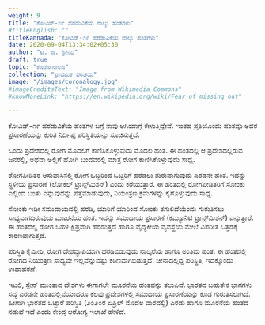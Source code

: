 ```yaml
---
weight: 9
title: "ಕೋವಿಡ್-೧೯ ಹರಡುವಿಕೆಯ ನಾಲ್ಕು ಹಂತಗಳು"
#titleEnglish: ""
titleKannada: "ಕೋವಿಡ್-೧೯ ಹರಡುವಿಕೆಯ ನಾಲ್ಕು ಹಂತಗಳು"
date: 2020-09-04T13:34:02+05:30
author: "ಟಿ. ಜಿ. ಶ್ರೀನಿಧಿ"
draft: true
topic: "ಕೊರೋನಾಲಜಿ"
collection: "ಪ್ರಾಥಮಿಕ ಪರಿಚಯ"
image: "/images/coronalogy.jpg"
#imageCreditsText: "Image from Wikimedia Commons"
#knowMoreLink: "https://en.wikipedia.org/wiki/Fear_of_missing_out"

---
```


ಕೋವಿಡ್-೧೯ ಹರಡುವಿಕೆಯ ಹಂತಗಳ ಬಗ್ಗೆ ನಾವು ಆಗಿಂದಾಗ್ಗೆ ಕೇಳುತ್ತಿದ್ದೇವೆ. ಇಂತಹ ಪ್ರತಿಯೊಂದು ಹಂತವೂ ಅದರ ಪ್ರಸಾರಣೆಯನ್ನು ಕುರಿತ ನಿರ್ದಿಷ್ಟ ಪರಿಸ್ಥಿತಿಯನ್ನು ಸೂಚಿಸುತ್ತದೆ. 

ಒಂದು ಪ್ರದೇಶದಲ್ಲಿ ರೋಗ ಮೊದಲಿಗೆ ಕಾಣಿಸಿಕೊಳ್ಳುವುದು ಮೊದಲ ಹಂತ. ಈ ಹಂತದಲ್ಲಿ ಆ ಪ್ರದೇಶದಲ್ಲಿರುವ ಜನರಲ್ಲಿ, ಅಥವಾ ಅಲ್ಲಿಗೆ ಹೋಗಿ ಬಂದವರಲ್ಲಿ ಮಾತ್ರ ರೋಗ ಕಾಣಿಸಿಕೊಳ್ಳುವುದು ಸಾಧ್ಯ.

ರೋಗಪೀಡಿತರ ಆಸುಪಾಸಿನಲ್ಲಿ ರೋಗ ಒಬ್ಬರಿಂದ ಒಬ್ಬರಿಗೆ ಹರಡಲು ಶುರುವಾಗುವುದು ಎರಡನೇ ಹಂತ. ಇದನ್ನು ಸ್ಥಳೀಯ ಪ್ರಸಾರಣೆ (ಲೋಕಲ್ ಟ್ರಾನ್ಸ್‌ಮಿಶನ್) ಎಂದು ಕರೆಯುತ್ತಾರೆ. ಈ ಹಂತದಲ್ಲಿ ರೋಗಪೀಡಿತರಿಗೆ ಸೋಂಕು ಎಲ್ಲಿಂದ ಬಂತು ಎನ್ನುವುದನ್ನು ಪತ್ತೆಮಾಡುವುದು, ನಿಯಂತ್ರಣ ಕ್ರಮಗಳನ್ನು ಕೈಗೊಳ್ಳುವುದು ಸಾಧ್ಯ.

ಸೋಂಕು ಇಡೀ ಸಮುದಾಯದಲ್ಲಿ ಹರಡಿ, ಯಾರಿಗೆ ಯಾರಿಂದ ಸೋಂಕು ತಗುಲಿದೆಯೆಂದು ಗುರುತಿಸಲು ಸಾಧ್ಯವಾಗದಿರುವುದು ಮೂರನೆಯ ಹಂತ. ಇದನ್ನು  ಸಮುದಾಯ ಪ್ರಸಾರಣೆ (ಕಮ್ಯೂನಿಟಿ ಟ್ರಾನ್ಸ್‌ಮಿಶನ್) ಎನ್ನುತ್ತಾರೆ. ಈ ಹಂತದಲ್ಲಿ ರೋಗ ಬಹಳ ಕ್ಷಿಪ್ರವಾಗಿ ಹರಡುತ್ತದೆ ಹಾಗೂ ವೈದ್ಯಕೀಯ ವ್ಯವಸ್ಥೆಯ ಮೇಲೆ ವಿಪರೀತ ಒತ್ತಡಕ್ಕೆ ಕಾರಣವಾಗುತ್ತದೆ.

ಪರಿಸ್ಥಿತಿ ಕೈಮೀರಿ, ರೋಗ ದೇಶವ್ಯಾಪಿಯಾಗಿ ಹರಡಿಬಿಡುವುದು ನಾಲ್ಕನೆಯ ಹಾಗೂ ಅಂತಿಮ ಹಂತ. ಈ ಹಂತದಲ್ಲಿ ರೋಗದ ನಿಯಂತ್ರಣ ಸಾಧ್ಯವೇ ಇಲ್ಲವೆನ್ನುವಷ್ಟು ಕಠಿಣವಾಗಿಬಿಡುತ್ತದೆ. ಚೀನಾದಲ್ಲಿದ್ದ ಪರಿಸ್ಥಿತಿ, ಇದಕ್ಕೊಂದು ಉದಾಹರಣೆ.

ಇಟಲಿ, ಸ್ಪೇನ್ ಮುಂತಾದ ದೇಶಗಳು ಈಗಾಗಲೇ ಮೂರನೆಯ ಹಂತವನ್ನು ತಲುಪಿವೆ. ಭಾರತದ ಬಹುತೇಕ ಭಾಗಗಳು ಸದ್ಯ ಎರಡನೇ ಹಂತದಲ್ಲಿವೆಯಾದರೂ ಕೆಲವು ಪ್ರದೇಶಗಳಲ್ಲಿ ಸಮುದಾಯ ಪ್ರಸಾರಣೆಯನ್ನು ಕೂಡ ಗುರುತಿಸಲಾಗಿದೆ. ಹೀಗಾಗಿ ಭಾರತದ ಒಟ್ಟಾರೆ ಪರಿಸ್ಥಿತಿ (೨೦೨೦ರ ಏಪ್ರಿಲ್ ಮೊದಲ ವಾರದಲ್ಲಿ) ಎರಡು ಹಾಗೂ ಮೂರನೆಯ ಹಂತದ ನಡುವೆ ಇದೆ ಎಂದು ಕೇಂದ್ರ ಆರೋಗ್ಯ ಇಲಾಖೆ ಹೇಳಿದೆ. 
